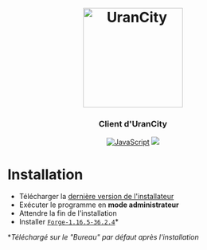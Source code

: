 <h1 align="center">
	<br>
	<img width="200" src="https://media.discordapp.net/attachments/436193558932750336/911915598127169546/logo.png" alt="UranCity">
	<h3 align="center"> Client d'UranCity </h3>
	  </h1>
<p align="center"> <a href="https://www.javascript.com/"><img src="https://img.shields.io/badge/-JavaScript-F7DF1E?logo=javascript&logoColor=000" alt="JavaScript"></a>
<a title="Disponible sous Windows"><img src="https://badgen.net/badge/icon/Windows?icon=windows&label"></a>
  <br>

# Installation

- Télécharger la [dernière version de l'installateur](https://github.com/ValentinKhmer/UranCity-v2_Installer/releases/latest)
- Exécuter le programme en **mode administrateur**
- Attendre la fin de l'installation
- Installer [`Forge-1.16.5-36.2.4`](https://maven.minecraftforge.net/net/minecraftforge/forge/1.16.5-36.2.4/forge-1.16.5-36.2.4-installer.jar)\*

\*_Téléchargé sur le "Bureau" par défaut après l'installation_
